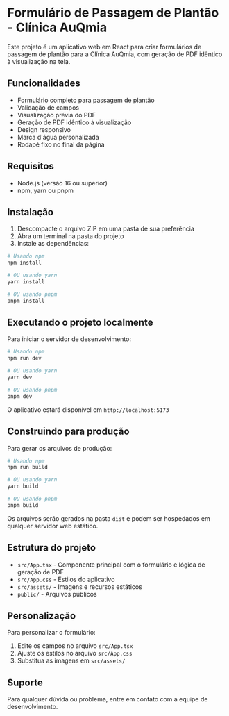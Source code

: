 # Formulário de Passagem de Plantão - Clínica AuQmia

Este projeto é um aplicativo web em React para criar formulários de passagem de plantão para a Clínica AuQmia, com geração de PDF idêntico à visualização na tela.

## Funcionalidades

- Formulário completo para passagem de plantão
- Validação de campos
- Visualização prévia do PDF
- Geração de PDF idêntico à visualização
- Design responsivo
- Marca d'água personalizada
- Rodapé fixo no final da página

## Requisitos

- Node.js (versão 16 ou superior)
- npm, yarn ou pnpm

## Instalação

1. Descompacte o arquivo ZIP em uma pasta de sua preferência
2. Abra um terminal na pasta do projeto
3. Instale as dependências:

```bash
# Usando npm
npm install

# OU usando yarn
yarn install

# OU usando pnpm
pnpm install
```

## Executando o projeto localmente

Para iniciar o servidor de desenvolvimento:

```bash
# Usando npm
npm run dev

# OU usando yarn
yarn dev

# OU usando pnpm
pnpm dev
```

O aplicativo estará disponível em `http://localhost:5173`

## Construindo para produção

Para gerar os arquivos de produção:

```bash
# Usando npm
npm run build

# OU usando yarn
yarn build

# OU usando pnpm
pnpm build
```

Os arquivos serão gerados na pasta `dist` e podem ser hospedados em qualquer servidor web estático.

## Estrutura do projeto

- `src/App.tsx` - Componente principal com o formulário e lógica de geração de PDF
- `src/App.css` - Estilos do aplicativo
- `src/assets/` - Imagens e recursos estáticos
- `public/` - Arquivos públicos

## Personalização

Para personalizar o formulário:

1. Edite os campos no arquivo `src/App.tsx`
2. Ajuste os estilos no arquivo `src/App.css`
3. Substitua as imagens em `src/assets/`

## Suporte

Para qualquer dúvida ou problema, entre em contato com a equipe de desenvolvimento.
